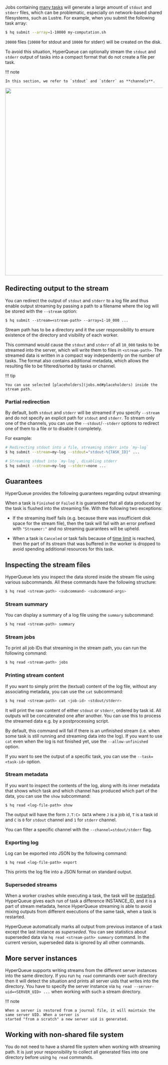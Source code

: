 Jobs containing [many tasks](arrays.md) will generate a large amount of `stdout` and `stderr` files, which can be
problematic, especially on network-based shared filesystems, such as Lustre. For example, when you submit the following
task array:

```bash
$ hq submit --array=1-10000 my-computation.sh
```

`20000` files (`10000` for stdout and `10000` for stderr) will be created on the disk.

To avoid this situation, HyperQueue can optionally stream the `stdout` and `stderr` output of
tasks into a compact format that do not create a file per task.

!!! note

    In this section, we refer to `stdout` and `stderr` as **channels**.

<p align="center">
<img width="600" src="../../imgs/streaming.png">
</p>

## Redirecting output to the stream

You can redirect the output of `stdout` and `stderr` to a log file and thus enable output streaming by passing a path
to a filename where the log will be stored with the `--stream` option:

```
$ hq submit --stream=<stream-path> --array=1-10_000 ...
```

Stream path has to be a directory and it the user responsibility to ensure existence of the directory
and visibility of each worker.

This command would cause the `stdout` and `stderr` of all `10_000` tasks to be streamed into the server, which will
write them to files in `<stream-path>`. The streamed data is written in a compact way independently on the number of
tasks. The format also contains additional metadata,
which allows the resulting file to be filtered/sorted by tasks or channel.

!!! tip

    You can use selected [placeholders](jobs.md#placeholders) inside the stream path.

### Partial redirection

By default, both `stdout` and `stderr` will be streamed if you specify `--stream` and do not specify an explicit path
for
`stdout` and `stderr`. To stream only one of the channels, you can use the `--stdout`/`--stderr` options to redirect
one of them to a file or to disable it completely.

For example:

```bash
# Redirecting stdout into a file, streaming stderr into `my-log`
$ hq submit --stream=my-log --stdout="stdout-%{TASK_ID}" ...

# Streaming stdout into `my-log`, disabling stderr
$ hq submit --stream=my-log --stderr=none ...
```

## Guarantees

HyperQueue provides the following guarantees regarding output streaming:

When a task is `Finished` or `Failed` it is guaranteed that all data produced by the task is flushed into the
streaming file. With the following two exceptions:

- If the streaming itself fails (e.g. because there was insufficient disk space for the
  stream file), then the task will fail with an error prefixed with `"Streamer:"` and no streaming guarantees
  will be upheld.

- When a task is `Canceled` or task fails because of [time limit](jobs.md#time-management) is reached, then the part of
  its stream that was buffered in the worker is dropped to avoid spending additional resources for this task.

## Inspecting the stream files

HyperQueue lets you inspect the data stored inside the stream file using various subcommands. All these commands have
the following structure:

```bash
$ hq read <stream-path> <subcommand> <subcommand-args>
```

### Stream summary

You can display a summary of a log file using the `summary` subcommand:

```bash
$ hq read <stream-path> summary
```

### Stream jobs

To print all job IDs that streaming in the stream path, you can run the following command:

```bash
$ hq read <stream-path> jobs
```

### Printing stream content

If you want to simply print the (textual) content of the log file, without any associating metadata, you can use the
`cat` subcommand:

```bash
$ hq read <stream-path> cat <job-id> <stdout/stderr>
```

It will print the raw content of either `stdout` or `stderr`, ordered by task id. All outputs will be concatenated one
after another. You can use this to process the streamed data e.g. by a postprocessing script.

By default, this command will fail if there is an unfinished stream (i.e. when some task is still running and streaming
data into the log). If you want to use `cat` even when the log is not finished yet, use the `--allow-unfinished` option.

If you want to see the output of a specific task, you can use the `--task=<task-id>` option.

### Stream metadata

If you want to inspect the contents of the log, along with its inner metadata that shows which task and which channel
has produced which part of the data, you can use the `show` subcommand:

```commandline
$ hq read <log-file-path> show
```

The output will have the form `J.T:C> DATA` where `J` is a job id, `T` is a task id and `C` is `0` for `stdout` channel
and `1` for `stderr` channel.

You can filter a specific channel with the `--channel=stdout/stderr` flag.

### Exporting log

Log can be exported into JSON by the following command:

```commandline
$ hq read <log-file-path> export
```

This prints the log file into a JSON format on standard output.

### Superseded streams

When a worker crashes while executing a task, the task will be [restarted](failure.md#task-restart).
HyperQueue gives each run of task a difference INSTANCE_ID, and it is a part of stream metadata,
hence HyperQueue streaming is able to avoid mixing
outputs from different executions of the same task, when a task is restarted.

HyperQueue automatically marks all output from previous instance of a task except the last instance as *superseded*.
You can see statistics about superseded data via `hq read <stream-path> summary` command.
In the current version, superseded data is ignored by all other commands.

## More server instances

HyperQueue supports writing streams from the different server instances into the same directory.
If you run `hq read` commands over such directory then it will detect the situation and prints all server uids
that writes into the directory. You have to specify the server instance via `hq read --server-uid=<SERVER_UID> ...`
when working with such a stream directory.

!!! note

    When a server is restored from a journal file, it will maintain the same server UID. When a server is 
    started "from a scratch" a new server uid is generated.

## Working with non-shared file system

You do not need to have a shared file system when working with streaming path. It is just your responsibility to
collect all generated files into one directory before using `hq read` commands.